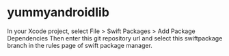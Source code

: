 # yummyandroidlib

In your Xcode project, select File > Swift Packages > Add Package Dependencies
Then enter this git repository url and select this swiftpackage branch in the rules page of swift package manager.
